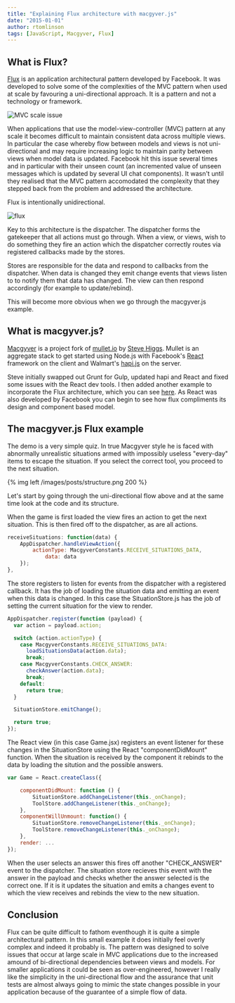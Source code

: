 ```yaml
---
title: "Explaining Flux architecture with macgyver.js"
date: "2015-01-01"
author: rtomlinson
tags: [JavaScript, Macgyver, Flux]
---
```


## What is Flux?

[Flux](https://github.com/facebook/flux) is an application architectural pattern developed by Facebook. It was developed to solve some of the complexities of the MVC pattern when used at scale by favouring a uni-directional approach. It is a pattern and not a technology or framework.

![MVC scale issue](/images/posts/mvc-scale.png)

When applications that use the model-view-controller (MVC) pattern at any scale it becomes difficult to maintain consistent data across multiple views. In particular the case whereby flow between models and views is not uni-directional and may require increasing logic to maintain parity between views when model data is updated. Facebook hit this issue several times and in particular with their unseen count (an incremented value of unseen messages which is updated by several UI chat components). It wasn't until they realised that the MVC pattern accomodated the complexity that they stepped back from the problem and addressed the architecture.

Flux is intentionally unidirectional.

![flux](/images/posts/flux.png)

Key to this architecture is the dispatcher. The dispatcher forms the gatekeeper that all actions must go through. When a view, or views, wish to do something they fire an action which the dispatcher correctly routes via registered callbacks made by the stores.

Stores are responsible for the data and respond to callbacks from the dispatcher. When data is changed they emit change events that views listen to to notify them that data has changed. The view can then respond accordingly (for example to update/rebind).

This will become more obvious when we go through the macgyver.js example.

## What is macgyver.js?

[Macgyver](https://github.com/stevejhiggs/macgyver) is a project fork of [mullet.io](http://mullet.io/) by [Steve Higgs](https://github.com/stevejhiggs). Mullet is an aggregate stack to get started using Node.js with Facebook's [React](http://facebook.github.io/react/) framework on the client and Walmart's [hapi.js](http://walmartlabs.github.io/hapi/) on the server.

Steve initially swapped out Grunt for Gulp, updated hapi and React and fixed some issues with the React dev tools. I then added another example to incorporate the Flux architecture, which you can see [here](https://github.com/stevejhiggs/macgyver/tree/master/reactPlusFlux). As React was also developed by Facebook you can begin to see how flux compliments its design and component based model.

## The macgyver.js Flux example

The demo is a very simple quiz. In true Macgyver style he is faced with abnormally unrealistic situations armed with impossibly useless "every-day" items to escape the situation. If you select the correct tool, you proceed to the next situation.

{% img left /images/posts/structure.png 200 %}

Let's start by going through the uni-directional flow above and at the same time look at the code and its structure.

When the game is first loaded the view fires an action to get the next situation. This is then fired off to the dispatcher, as are all actions.

```javascript
receiveSituations: function(data) {
	AppDispatcher.handleViewAction({
   		actionType: MacgyverConstants.RECEIVE_SITUATIONS_DATA,
     		data: data
   	});
},

```

The store registers to listen for events from the dispatcher with a registered callback. It has the job of loading the situation data and emitting an event when this data is changed. In this case the SituationStore.js has the job of setting the current situation for the view to render.

```javascript
AppDispatcher.register(function (payload) {
  var action = payload.action;

  switch (action.actionType) {
    case MacgyverConstants.RECEIVE_SITUATIONS_DATA:
      loadSituationsData(action.data);
      break;
    case MacgyverConstants.CHECK_ANSWER:
      checkAnswer(action.data);
      break;
    default:
      return true;
  }

  SituationStore.emitChange();

  return true;
});
```

The React view (in this case Game.jsx) registers an event listener for these changes in the SituationStore using the React "componentDidMount" function. When the situation is received by the component it rebinds to the data by loading the sitution and the possible answers.

```javascript
var Game = React.createClass({

	componentDidMount: function () {
		SituationStore.addChangeListener(this._onChange);
		ToolStore.addChangeListener(this._onChange);
	},
	componentWillUnmount: function() {
		SituationStore.removeChangeListener(this._onChange);
		ToolStore.removeChangeListener(this._onChange);
	},
	render: ...
});
```

When the user selects an answer this fires off another "CHECK_ANSWER" event to the dispatcher. The situation store recieves this event with the answer in the payload and checks whether the answer selected is the correct one. If it is it updates the situation and emits a changes event to which the view receives and rebinds the view to the new situation.

## Conclusion

Flux can be quite difficult to fathom eventhough it is quite a simple architectural pattern. In this small example it does initially feel overly complex and indeed it probably is. The pattern was designed to solve issues that occur at large scale in MVC applications due to the increased amound of bi-directional dependencies between views and models. For smaller applications it could be seen as over-engineered, however I really like the simplicity in the uni-directional flow and the assurance that unit tests are almost always going to mimic the state changes possible in your application because of the guarantee of a simple flow of data.
